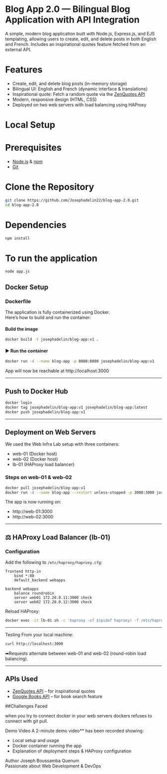 #  Blog App 2.0 — Bilingual Blog Application with API Integration

A simple, modern blog application built with Node.js, Express.js, and EJS templating, allowing users to create, edit, and delete posts in both English and French. Includes an inspirational quotes feature fetched from an external API.

#  Features

- Create, edit, and delete blog posts (in-memory storage)
- Bilingual UI: English  and French  (dynamic interface & translations)
- Inspirational quote: Fetch a random quote via the [ZenQuotes API](https://zenquotes.io/)
- Modern, responsive design (HTML, CSS)
- Deployed on two web servers with load balancing using HAProxy



#  Local Setup

# Prerequisites

- [Node.js](https://nodejs.org/) & [npm](https://www.npmjs.com/)
- [Git](https://git-scm.com/)

# Clone the Repository

```bash
git clone https://github.com/Josephadelin22/blog-app-2.0.git
cd blog-app-2.0

```

# Dependencies

```bash
npm install

```
# To run the application

```bash
node app.js
```


##  Docker Setup

###  Dockerfile
The application is fully containerized using Docker.  
Here’s how to build and run the container:

####  Build the image
```bash
docker build -t josephadelin/blog-app:v1 .
```

#### ▶ Run the container
```bash
docker run -d --name blog-app -p 8080:8080 josephadelin/blog-app:v1
```

App will now be reachable at http://localhost:3000

---

## Push to Docker Hub
```bash
docker login
docker tag josephadelin/blog-app:v1 josephadelin/blog-app:latest
docker push josephadelin/blog-app:v1
```

---

##  Deployment on Web Servers

We used the Web Infra Lab setup with three containers:
- web-01 (Docker host)
- web-02 (Docker host)
- lb-01 (HAProxy load balancer)

###  Steps on web-01 & web-02
```bash
docker pull josephadelin/blog-app:v1
docker run -d --name blog-app --restart unless-stopped -p 3000:3000 josephadelin/blog-app:v1
```

 The app is now running on:
- http://web-01:3000
- http://web-02:3000

---

## ⚖️ HAProxy Load Balancer (lb-01)

### Configuration
Add the following to `/etc/haproxy/haproxy.cfg`:
```haproxy
frontend http-in
    bind *:80
    default_backend webapps

backend webapps
    balance roundrobin
    server web01 172.20.0.11:3000 check
    server web02 172.20.0.12:3000 check
```

Reload HAProxy:
```bash
docker exec -it lb-01 sh -c 'haproxy -sf $(pidof haproxy) -f /etc/haproxy/haproxy.cfg'
```

---

  Testing
From your local machine:
```bash
curl http://localhost:3000
```
➡Requests alternate between web-01 and web-02 (round-robin load balancing).

---

##  APIs Used
- [ZenQuotes API](https://zenquotes.io/) – for inspirational quotes  
- [Google Books API](https://developers.google.com/books) – for book search feature



##Challenges Faced

when you try to connect docker in your web servers dockers refuses to connect with git pull.



 Demo Video
 A 2-minute demo video** has been recorded showing:
- Local setup and usage
- Docker container running the app
- Explanation of deployment steps & HAProxy configuration



 Author
Joseph Boussamba Quenum  
Passionate about Web Development & DevOps




